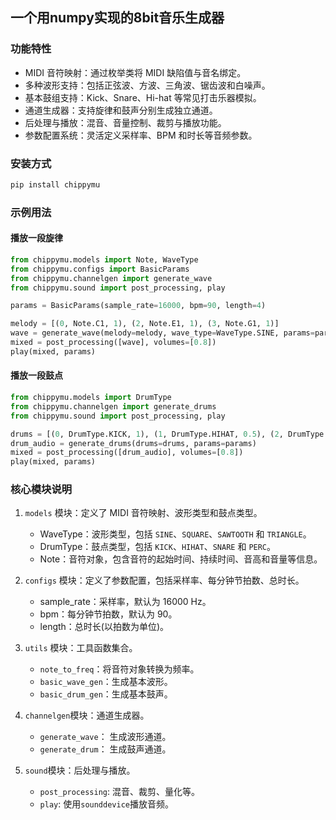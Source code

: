 ## 一个用numpy实现的8bit音乐生成器

### 功能特性
- MIDI 音符映射：通过枚举类将 MIDI 缺陷值与音名绑定。
- 多种波形支持：包括正弦波、方波、三角波、锯齿波和白噪声。
- 基本鼓组支持：Kick、Snare、Hi-hat 等常见打击乐器模拟。
- 通道生成器：支持旋律和鼓声分别生成独立通道。
- 后处理与播放：混音、音量控制、裁剪与播放功能。
- ️参数配置系统：灵活定义采样率、BPM 和时长等音频参数。

### 安装方式

```bash
pip install chippymu
```


### 示例用法

#### 播放一段旋律

```python
from chippymu.models import Note, WaveType
from chippymu.configs import BasicParams
from chippymu.channelgen import generate_wave
from chippymu.sound import post_processing, play

params = BasicParams(sample_rate=16000, bpm=90, length=4)

melody = [(0, Note.C1, 1), (2, Note.E1, 1), (3, Note.G1, 1)]
wave = generate_wave(melody=melody, wave_type=WaveType.SINE, params=params)
mixed = post_processing([wave], volumes=[0.8])
play(mixed, params)
```

#### 播放一段鼓点

```python
from chippymu.models import DrumType
from chippymu.channelgen import generate_drums
from chippymu.sound import post_processing, play

drums = [(0, DrumType.KICK, 1), (1, DrumType.HIHAT, 0.5), (2, DrumType.SNARE, 1)]
drum_audio = generate_drums(drums=drums, params=params)
mixed = post_processing([drum_audio], volumes=[0.8])
play(mixed, params)
```

### 核心模块说明

1. `models` 模块：定义了 MIDI 音符映射、波形类型和鼓点类型。

    - WaveType：波形类型，包括 `SINE`、`SQUARE`、`SAWTOOTH` 和 `TRIANGLE`。
    - DrumType：鼓点类型，包括 `KICK`、`HIHAT`、`SNARE` 和 `PERC`。
    - Note：音符对象，包含音符的起始时间、持续时间、音高和音量等信息。

2. `configs` 模块：定义了参数配置，包括采样率、每分钟节拍数、总时长。

    - sample_rate：采样率，默认为 16000 Hz。
    - bpm：每分钟节拍数，默认为 90。
    - length：总时长(以拍数为单位)。

3. `utils` 模块：工具函数集合。

    - `note_to_freq`：将音符对象转换为频率。
    - `basic_wave_gen`：生成基本波形。
    - `basic_drum_gen`：生成基本鼓声。

4. `channelgen`模块：通道生成器。

    - `generate_wave`： 生成波形通道。
    - `generate_drum`： 生成鼓声通道。

5. `sound`模块：后处理与播放。

    - `post_processing`: 混音、裁剪、量化等。
    - `play`: 使用`sounddevice`播放音频。
